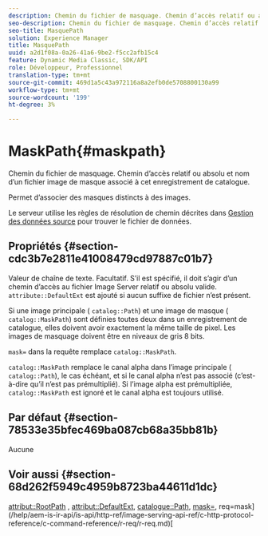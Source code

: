 ```yaml
---
description: Chemin du fichier de masquage. Chemin d’accès relatif ou absolu et nom d’un fichier image de masque associé à cet enregistrement de catalogue.
seo-description: Chemin du fichier de masquage. Chemin d’accès relatif ou absolu et nom d’un fichier image de masque associé à cet enregistrement de catalogue.
seo-title: MasquePath
solution: Experience Manager
title: MasquePath
uuid: a2d1f08a-0a26-41a6-9be2-f5cc2afb15c4
feature: Dynamic Media Classic, SDK/API
role: Développeur, Professionnel
translation-type: tm+mt
source-git-commit: 469d1a5c43a972116a8a2efb0de5708800130a99
workflow-type: tm+mt
source-wordcount: '199'
ht-degree: 3%

---
```



# MaskPath{#maskpath}

Chemin du fichier de masquage. Chemin d’accès relatif ou absolu et nom d’un fichier image de masque associé à cet enregistrement de catalogue.

Permet d’associer des masques distincts à des images.

Le serveur utilise les règles de résolution de chemin décrites dans [Gestion des données source](/help/aem-is-ir-api/is-api/image-serving-api-ref/c-configuration-and-administration/c-configuration-and-administration.md) pour trouver le fichier de données.

## Propriétés {#section-cdc3b7e2811e41008479cd97887c01b7}

Valeur de chaîne de texte. Facultatif. S’il est spécifié, il doit s’agir d’un chemin d’accès au fichier Image Server relatif ou absolu valide. `attribute::DefaultExt` est ajouté si aucun suffixe de fichier n’est présent.

Si une image principale ( `catalog::Path`) et une image de masque ( `catalog::MaskPath`) sont définies toutes deux dans un enregistrement de catalogue, elles doivent avoir exactement la même taille de pixel. Les images de masquage doivent être en niveaux de gris 8 bits.

`mask=` dans la requête remplace  `catalog::MaskPath`.

`catalog::MaskPath` remplace le canal alpha dans l’image principale (  `catalog::Path`), le cas échéant, et si le canal alpha n’est pas associé (c’est-à-dire qu’il n’est pas prémultiplié). Si l’image alpha est prémultipliée, `catalog::MaskPath` est ignoré et le canal alpha est toujours utilisé.

## Par défaut {#section-78533e35bfec469ba087cb68a35bb81b}

Aucune

## Voir aussi {#section-68d262f5949c4959b8723ba44611d1dc}

[attribut::RootPath](/help/aem-is-ir-api/is-api/image-catalog/image-serving-api-ref/c-image-catalog-reference/c-attributes-reference/r-rootpath.md) ,  [attribut::DefaultExt](/help/aem-is-ir-api/is-api/image-catalog/image-serving-api-ref/c-image-catalog-reference/c-attributes-reference/r-defaultext.md),  [catalogue::Path](../../../../../../is-api/image-catalog/image-serving-api-ref/c-image-catalog-reference/c-image-svg-data-reference/c-image-data-reference/r-path-cat.md#reference-306afcaff172440ca81b85da8d78213c),  [mask=](/help/aem-is-ir-api/is-api/http-ref/image-serving-api-ref/c-http-protocol-reference/c-command-reference/r-mask.md), req=mask](/help/aem-is-ir-api/is-api/http-ref/image-serving-api-ref/c-http-protocol-reference/c-command-reference/r-req/r-req.md)[
